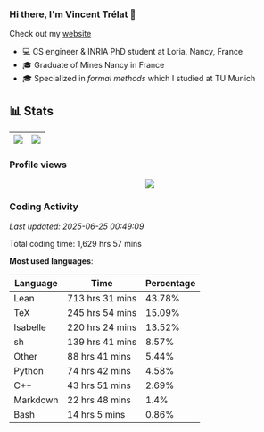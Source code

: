 ### Hi there, I'm Vincent Trélat 👋

Check out my [website](https://vtrelat.github.io)

-   💻 CS engineer & INRIA PhD student at Loria, Nancy, France
-   🎓 Graduate of Mines Nancy in France
-   🎓 Specialized in _formal methods_ which I studied at TU Munich

## 📊 **Stats**

| <img align="center" src="https://readme-stats.clckblog.space/api?username=VTrelat&show_icons=true&include_all_commits=true&theme=tokyonight&hide_border=true" /> | <img align="center" src="https://readme-stats.clckblog.space/api/top-langs/?username=VTrelat&layout=compact&theme=tokyonight&hide_border=true" /> |
| ---------------------------------------------------------------------------------------------------------------------------------------------------------------- | ------------------------------------------------------------------------------------------------------------------------------------------------- |

### Profile views

<p align="center">
 <img src="https://profile-counter.glitch.me/VTrelat/count.svg" />
</p>

<!--automations-->
### Coding Activity
_Last updated: 2025-06-25 00:49:09_

Total coding time: 1,629 hrs 57 mins

**Most used languages**:

| Language | Time | Percentage |
| ------------- | ------------- | ------------- |
| Lean | 713 hrs 31 mins | 43.78% |
| TeX | 245 hrs 54 mins | 15.09% |
| Isabelle | 220 hrs 24 mins | 13.52% |
| sh | 139 hrs 41 mins | 8.57% |
| Other | 88 hrs 41 mins | 5.44% |
| Python | 74 hrs 42 mins | 4.58% |
| C++ | 43 hrs 51 mins | 2.69% |
| Markdown | 22 hrs 48 mins | 1.4% |
| Bash | 14 hrs 5 mins | 0.86% |

